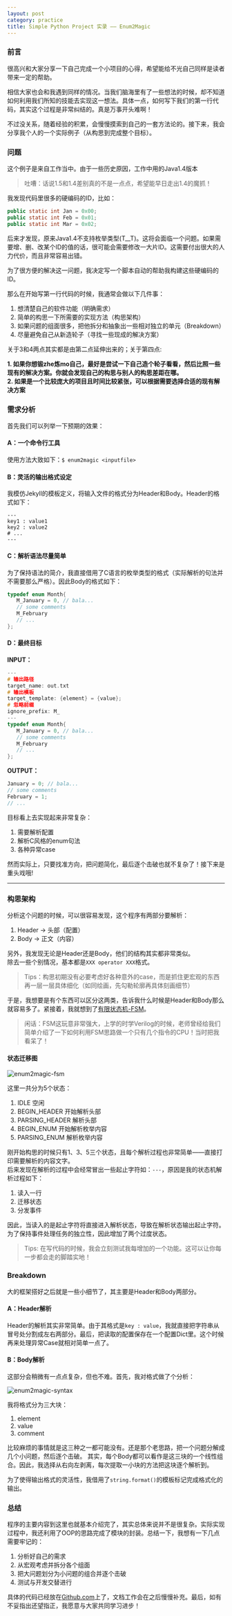 ```yaml
---
layout: post
category: practice
title: Simple Python Project 实录 —— Enum2Magic
---
```

### 前言
很高兴和大家分享一下自己完成一个小项目的心得，希望能给不光自己同样是读者带来一定的帮助。

相信大家也会和我遇到同样的情况。当我们脑海里有了一些想法的时候，却不知道如何利用我们所知的技能去实现这一想法。具体一点，如何写下我们的第一行代码，其实这个过程是非常纠结的。真是万事开头难啊！

不过没关系，随着经验的积累，会慢慢摸索到自己的一套方法论的。接下来，我会分享我个人的一个实际例子（从构思到完成整个目标）。

### 问题
这个例子是来自工作当中。由于一些历史原因，工作中用的Java1.4版本

> 吐嘈：话说1.5和1.4差别真的不是一点点，希望能早日走出1.4的魔抓！

我发现代码里很多的硬编码的ID，比如：

```java
public static int Jan = 0x00;
public static int Feb = 0x01;
public static int Mar = 0x02;
```

后来才发现，原来Java1.4不支持枚举类型(T__T)。这将会面临一个问题。如果需要增、删、改某个ID的值的话，很可能会需要修改一大片ID。这需要付出很大的人力代价，而且非常容易出错。

为了很方便的解决这一问题，我决定写一个脚本自动的帮助我构建这些硬编码的ID。

那么在开始写第一行代码的时候，我通常会做以下几件事：

1. 想清楚自己的软件功能（明确需求）
2. 简单的构思一下所需要的实现方法（构思架构）
3. 如果问题的组面很多，把他拆分和抽象出一些相对独立的单元（Breakdown）
4. 尽量避免自己从新造轮子（寻找一些现成的解决方案）

关于3和4两点其实都是由第二点延伸出来的；关于第四点:

**1. 如果你想锻zhe炼mo自己，最好是尝试一下自己造个轮子看看，然后比照一些现有的解决方案。你就会发现自己的构思与别人的构思差距在哪。**  
**2. 如果是一个比较庞大的项目且时间比较紧张，可以根据需要选择合适的现有解决方案**

### 需求分析
首先我们可以列举一下预期的效果：

#### A：一个命令行工具
使用方法大致如下：`$ enum2magic <inputfile>`

#### B：灵活的输出格式设定
我模仿Jekyll的模板定义，将输入文件的格式分为Header和Body。Header的格式如下：

```text
---
key1 : value1
key2 : value2
# ...
---
```

#### C：解析语法尽量简单
为了保持语法的简介，我直接借用了C语言的枚举类型的格式（实际解析的句法并不需要那么严格）。因此Body的格式如下：

```c
typedef enum Month{
   M_January = 0, // bala...
   // some comments
   M_February
   // ...
};
```
#### D：最终目标
**INPUT：**

```c
---
# 输出路径
target_name: out.txt
# 输出模板
target_template: {element} = {value};
# 忽略前缀
ignore_prefix: M_
---
typedef enum Month{
   M_January = 0, // bala...
   // some comments
   M_February
   // ...
};
```
**OUTPUT：**

```c
January = 0; // bala...
// some comments
February = 1;
// ...
```
目标看上去实现起来非常复杂：

1. 需要解析配置
2. 解析C风格的enum句法
3. 各种异常case

然而实际上，只要找准方向，把问题简化，最后逐个击破也就不复杂了！接下来是重头戏哦!

---

### 构思架构
分析这个问题的时候，可以很容易发现，这个程序有两部分要解析：

1. Header -> 头部（配置）
2. Body -> 正文（内容）

另外，我发现无论是Header还是Body，他们的结构其实都非常类似。  
除去一些个别情况，基本都是`XXX operator XXX`格式。

> Tips：构思初期没有必要考虑好各种意外的case，而是抓住更宏观的东西再一层一层具体细化（如同绘画，先勾勒轮廓再具体刻画细节）

于是，我想要是有个东西可以区分这两类，告诉我什么时候是Header和Body那么就容易多了。紧接着，我就想到了[有限状态机-FSM](http://zh.wikipedia.org/wiki/%E6%9C%89%E9%99%90%E7%8A%B6%E6%80%81%E6%9C%BA)。

> 闲话：FSM这玩意非常强大，上学的时学Verilog的时候，老师曾经给我们简单介绍了一下如何利用FSM思路做一个只有几个指令的CPU！当时把我看呆了！

#### 状态迁移图

![enum2magic-fsm]({{site.baseurl}}/public/blog-images/enum2magic-fsm.png)

这里一共分为5个状态：

1. IDLE 空闲
2. BEGIN_HEADER 开始解析头部
3. PARSING_HEADER 解析头部
4. BEGIN_ENUM 开始解析枚举内容
5. PARSING_ENUM 解析枚举内容

刚开始构思的时候只有1、3、5三个状态，且每个解析过程也非常简单——直接打印需要解析的内容文字。  
后来发现在解析的过程中会经常冒出一些起止字符如：`---`，原因是我的状态机解析过程如下：

1. 读入一行
2. 迁移状态
3. 分发事件

因此，当读入的是起止字符将直接进入解析状态，导致在解析状态输出起止字符。为了保持事件处理任务的独立性，因此增加了两个过度状态。

> Tips: 在写代码的时候，我会立刻测试我每增加的一个功能。这可以让你每一步都会走的脚踏实地！

### Breakdown

大的框架搭好之后就是一些小细节了，其主要是Header和Body两部分。

#### A：Header解析

Header的解析其实非常简单。由于其格式是`key : value`，我就直接把字符串从冒号处分割成左右两部分。最后，把读取的配置保存在一个配置Dict里。这个时候再来处理异常Case就相对简单一点了。

#### B：Body解析

这部分会稍微有一点点复杂，但也不难。首先，我对格式做了个分析：

![enum2magic-syntax]({{site.baseurl}}/public/blog-images/enum2magic-syntax.png)

我将格式分为三大块：

1. element
2. value
3. comment

比较麻烦的事情就是这三种之一都可能没有。还是那个老思路，把一个问题分解成几个小问题，然后逐个击破。
其实，每个Body都可以看作是这三块的一个线性组合。因此，我选择从右向左剥离，每次提取一小块的方法把这块逐个解析到。

为了使得输出格式的灵活性，我借用了`string.format()`的模板标记完成格式化的输出。

### 总结

程序的主要内容到这里也就基本介绍完了，其实总体来说并不是很复杂。实际实现过程中，我还利用了OOP的思路完成了模块的封装。总结一下，我想有一下几点需要牢记的：

1. 分析好自己的需求
2. 从宏观考虑并拆分各个组面
3. 把大问题划分为小问题的组合并逐个击破
4. 测试与开发交替进行

具体的代码已经放在[Github.com](https://github.com/JavaCS3/enum2magic)上了，文档工作会在之后慢慢补充。最后，如有不妥指出还望指正，我愿意与大家共同学习进步！
